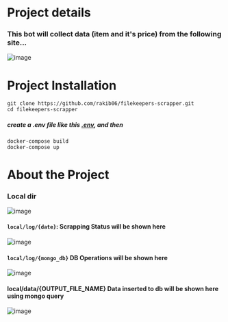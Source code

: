 # Project details

### This bot will collect data (item and it's price) from the following site... 
![image](https://user-images.githubusercontent.com/34921424/185757751-241ac38c-b091-46e3-8c4a-c0050a5614b6.png)


# Project Installation
```
git clone https://github.com/rakib06/filekeepers-scrapper.git
cd filekeepers-scrapper
```
##### create a .env file like this [.env](https://github.com/rakib06/filekeepers-scrapper/blob/main/env.md), and then

```
docker-compose build
docker-compose up
```

# About the Project 
### Local dir
![image](https://user-images.githubusercontent.com/34921424/185757794-a864d7fc-e053-418b-bef1-39e5eaa221c4.png)

#### ```local/log/{date}```: Scrapping Status will be shown here
![image](https://user-images.githubusercontent.com/34921424/185757870-6a9be073-faf3-4898-9cf6-ffb37fc8ae9a.png)
#### ```local/log/{mongo_db}``` DB Operations will be shown here
![image](https://user-images.githubusercontent.com/34921424/185757962-857852b9-e84c-41f7-b795-a57c63cfcc03.png)
#### local/data/{OUTPUT_FILE_NAME} Data inserted to db will be shown here using mongo query
![image](https://user-images.githubusercontent.com/34921424/185758009-7af74a30-fc9b-47e0-9169-cc2f8a11c895.png)


